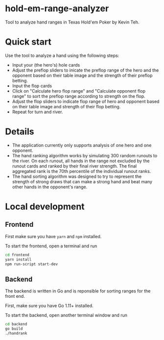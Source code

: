 # hold-em-range-analyzer

Tool to analyze hand ranges in Texas Hold'em Poker by Kevin Teh.

# Quick start

Use the tool to analyze a hand using the following steps:

- Input your (the hero's) hole cards
- Adjust the preflop sliders to inicate the preflop range of the hero and the opponent based on their table image and the strength of their preflop betting.
- Input the flop cards
- Click on "Calculate hero flop range" and "Calculate opponent flop range" to sort the preflop range according to strength on the flop.
- Adjust the flop sliders to indicate flop range of hero and opponent based on their table image and strength of their flop betting.
- Repeat for turn and river.

# Details

- The application currently only supports analysis of one hero and one opponent.
- The hand ranking algorithm works by simulating 300 random runouts to the river. On each runout, all hands in the range not excluded by the runout cards and ranked by their final river strength. The final aggregated rank is the 70th percentile of the individual runout ranks.
- The hand sorting algorithm was designed to try to represent the strength of strong draws that can make a strong hand and beat many other hands in the opponent's range.

# Local development

## Frontend

First make sure you have `yarn` and `npm` installed.

To start the frontend, open a terminal and run

```bash
cd frontend
yarn install
npm run-script start-dev
```

## Backend

The backend is written in Go and is reponsible for sorting ranges for the front end.

First, make sure you have Go 1.11+ installed.

To start the backend, open another terminal window and run

```bash
cd backend
go build
./handrank
```
